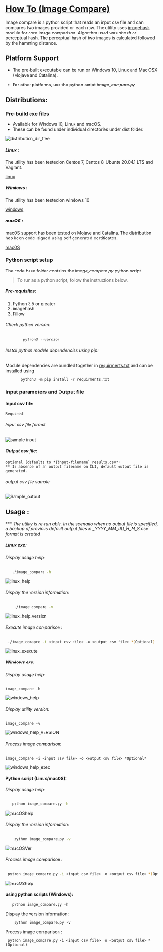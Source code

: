 # <u> How To (Image Compare) </u>

Image compare is a python script that reads an input csv file and can compares two images provided on each row. 
The utility uses [imagehash](https://pypi.org/project/ImageHash/) module for core image comparison.
Algorithm used was *phash* or perceptual hash.
The perceptual hash of two images is calculated followed by the hamming distance.


## Platform Support
- The pre-built executable can be run on Windows 10, Linux and Mac OSX (Mojave and Catalina). 

- For other platforms, use the python script *image_compare.py*
## Distributions:

### Pre-build exe files
- Available for Windows 10, Linux and macOS.
- These can be found under individual directories under dist folder. 

![distribution_dir_tree](resources/dist_dir_tree.PNG)

##### Linux : 
The utility has been tested on Centos 7, Centos 8, Ubuntu 20.04.1 LTS and Vagrant.

[linux](dist/linux/image_compare)
##### Windows : 
The utility has been tested on windows 10

[windows](dist/windows/image_compare.exe)
##### macOS :
macOS support has been tested on Mojave and Catalina. 
The distribution has been code-signed using self generated certificates.

[macOS](dirs/../dist/mac/image_compare)

###  Python script setup
The code base folder contains the *image_compare.py* python script 

> To run as a python script, follow the instructions below.

##### Pre-requisites:
1. Python 3.5 or greater
2. imagehash
3. Pillow
###### Check python version:
``` python
        python3 --version
```
###### Install python module dependencies using pip:
Module dependencies are bundled together in [requirments.txt](requirments.txt) and can be installed using 
```Python
       python3 -m pip install -r requirments.txt
```

### Input parameters and Output file
#### Input csv file: 
    Required 
###### Input csv file format

![sample input](./resources/Sample_input.PNG)

##### Output csv file: 
    optional (defaults to *{input-filename}_results.csv*)
    ** In absence of an output filename on CLI, default output file is generated.
###### output csv file sample
![Sample_output](./resources/Sample_output.PNG)

## Usage :
*** *The utility is re-run able.
In the scenario when no output file is specified, a backup of previous default output files in <filename>_YYYY_MM_DD_H_M_S.csv format is created*

##### Linux exe:
###### Display usage help:

```bash
   ./image_compare -h
```
![linux_help](./resources/linux_help.png)
###### Display the version information:
```bash 
    ./image_compare -v
```
![linux_help_version](./resources/linux_version.png)
###### Execute image comparison :
```bash
 ./image_comapre -i <input csv file> -o <output csv file> *(Optional)
```
![linux_execute](./resources/linux_execute.png)


##### Windows exe:
###### Display usage help:
``` dos
image_compare -h
```
![windows_help](./resources/windows_help.png)
###### Display utility version:
```dos
image_compare -v
```
![windows_help_VERSION](./resources/windows_version.png)
###### Process image comparison:
```dos
image_compare -i <input csv file> -o <output csv file> *Optional*
```
![windows_help_exec](./resources/windows_execution.png)


#### Python script (Linux/macOS):
###### Display usage help:
```bash
   python image_compare.py -h
```
![macOShelp](./resources/py_script_macOS_help_.PNG)

###### Display the version information:
```bash 
    python image_compare.py -v
```
![macOSVer](./resources/py_script_macOS_ver_.PNG)
###### Process image comparison :
```bash
 python image_compare.py -i <input csv file> -o <output csv file> *(Optional)
```
![macOShelp](./resources/py_script_macOS_exec.PNG)

#### using python scripts (Windows):
```dos
   python image_compare.py -h
```
Display the version information:
```dos 
    python image_compare.py -v
```
Process image comparison :
```dos
 python image_compare.py -i <input csv file> -o <output csv file> *(Optional)
```

